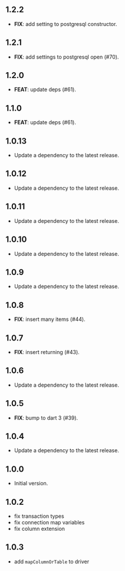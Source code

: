 ## 1.2.2

 - **FIX**: add setting to postgresql constructor.

## 1.2.1

 - **FIX**: add settings to postgresql open (#70).

## 1.2.0

 - **FEAT**: update deps (#61).

## 1.1.0

 - **FEAT**: update deps (#61).

## 1.0.13

 - Update a dependency to the latest release.

## 1.0.12

 - Update a dependency to the latest release.

## 1.0.11

 - Update a dependency to the latest release.

## 1.0.10

 - Update a dependency to the latest release.

## 1.0.9

 - Update a dependency to the latest release.

## 1.0.8

 - **FIX**: insert many items (#44).

## 1.0.7

 - **FIX**: insert returning (#43).

## 1.0.6

 - Update a dependency to the latest release.

## 1.0.5

 - **FIX**: bump to dart 3 (#39).

## 1.0.4

 - Update a dependency to the latest release.

## 1.0.0

- Initial version.

## 1.0.2
- fix transaction types
- fix connection map variables
- fix column extension

## 1.0.3
- add `mapColumnOrTable` to driver